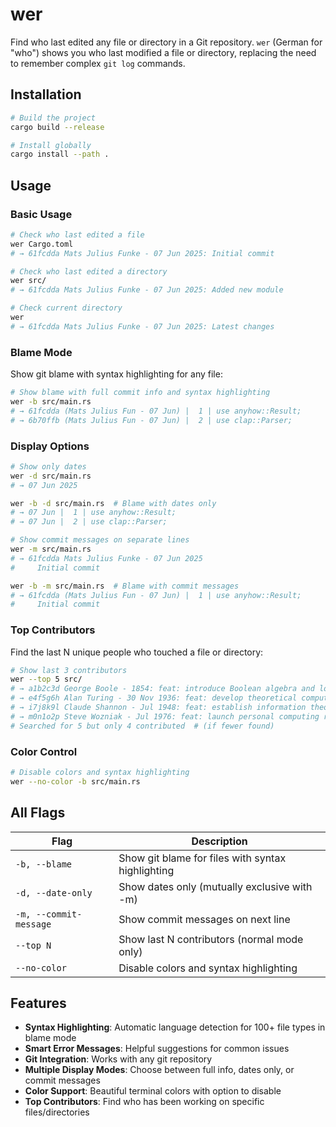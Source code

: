 # wer

Find who last edited any file or directory in a Git repository.
`wer` (German for "who") shows you who last modified a file or directory, replacing the need to remember complex `git log` commands.

## Installation

```bash
# Build the project
cargo build --release

# Install globally
cargo install --path .
```

## Usage

### Basic Usage

```bash
# Check who last edited a file
wer Cargo.toml
# → 61fcdda Mats Julius Funke - 07 Jun 2025: Initial commit

# Check who last edited a directory
wer src/
# → 61fcdda Mats Julius Funke - 07 Jun 2025: Added new module

# Check current directory
wer
# → 61fcdda Mats Julius Funke - 07 Jun 2025: Latest changes
```

### Blame Mode

Show git blame with syntax highlighting for any file:

```bash
# Show blame with full commit info and syntax highlighting
wer -b src/main.rs
# → 61fcdda (Mats Julius Fun - 07 Jun) |  1 | use anyhow::Result;
# → 6b70ffb (Mats Julius Fun - 07 Jun) |  2 | use clap::Parser;
```

### Display Options

```bash
# Show only dates
wer -d src/main.rs
# → 07 Jun 2025

wer -b -d src/main.rs  # Blame with dates only
# → 07 Jun |  1 | use anyhow::Result;
# → 07 Jun |  2 | use clap::Parser;

# Show commit messages on separate lines
wer -m src/main.rs
# → 61fcdda Mats Julius Funke - 07 Jun 2025
#     Initial commit

wer -b -m src/main.rs  # Blame with commit messages
# → 61fcdda (Mats Julius Fun - 07 Jun) |  1 | use anyhow::Result;
#     Initial commit
```

### Top Contributors

Find the last N unique people who touched a file or directory:

```bash
# Show last 3 contributors
wer --top 5 src/
# → a1b2c3d George Boole - 1854: feat: introduce Boolean algebra and logical foundations
# → e4f5g6h Alan Turing - 30 Nov 1936: feat: develop theoretical computing foundations
# → i7j8k9l Claude Shannon - Jul 1948: feat: establish information theory and digital communication
# → m0n1o2p Steve Wozniak - Jul 1976: feat: launch personal computing revolution
# Searched for 5 but only 4 contributed  # (if fewer found)
```

### Color Control

```bash
# Disable colors and syntax highlighting
wer --no-color -b src/main.rs
```

## All Flags

| Flag                   | Description                                       |
| ---------------------- | ------------------------------------------------- |
| `-b, --blame`          | Show git blame for files with syntax highlighting |
| `-d, --date-only`      | Show dates only (mutually exclusive with -m)      |
| `-m, --commit-message` | Show commit messages on next line                 |
| `--top N`              | Show last N contributors (normal mode only)       |
| `--no-color`           | Disable colors and syntax highlighting            |

## Features

- **Syntax Highlighting**: Automatic language detection for 100+ file types in blame mode
- **Smart Error Messages**: Helpful suggestions for common issues
- **Git Integration**: Works with any git repository
- **Multiple Display Modes**: Choose between full info, dates only, or commit messages
- **Color Support**: Beautiful terminal colors with option to disable
- **Top Contributors**: Find who has been working on specific files/directories
